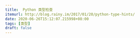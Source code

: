 ```yaml
---
title:  Python 类型检查
itemurl: http://blog.rainy.im/2017/01/20/python-type-hints/
date: 2020-06-26T15:12:07.215998+08:00
tags: [类型]
draft: false
---
```


